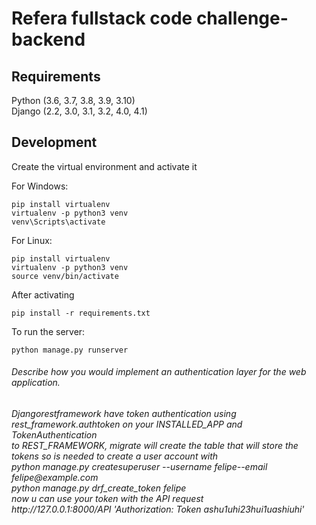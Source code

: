 # Refera fullstack code challenge-backend

<h2>Requirements</h2>
Python (3.6, 3.7, 3.8, 3.9, 3.10)<br />
Django (2.2, 3.0, 3.1, 3.2, 4.0, 4.1)

<h2>Development</h2> 
Create the virtual environment and activate it 

For Windows:
```
pip install virtualenv
virtualenv -p python3 venv
venv\Scripts\activate
```
For Linux:
```
pip install virtualenv
virtualenv -p python3 venv
source venv/bin/activate
```
After activating
```
pip install -r requirements.txt
```
To run the server:
```
python manage.py runserver
```

<h6>Describe how you would implement an authentication layer for the web application.<h6/>
Djangorestframework have token authentication using rest_framework.authtoken on your INSTALLED_APP and TokenAuthentication <br />
to REST_FRAMEWORK, migrate will create the table that will store the tokens so is needed to create a user account with <br />
python manage.py createsuperuser --username felipe--email felipe@example.com <br />
python manage.py drf_create_token felipe <br />
now u can use your token with the API request <br />
http://127.0.0.1:8000/API 'Authorization: Token ashu1uhi23hui1uashiuhi'
